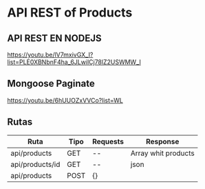 # API REST of Products

## API REST EN NODEJS
https://youtu.be/lV7mxivGX_I?list=PLE0XBNbnF4ha_6JLwilCj78lZ2USWMW_I
## Mongoose Paginate
https://youtu.be/6hUUOZxVVCo?list=WL

## Rutas
| Ruta | Tipo | Requests | Response |
| -- | -- | --| -- |
| api/products | GET | -- | Array whit products |
| api/products/id | GET | -- | json |
| api/products | POST | {} | |